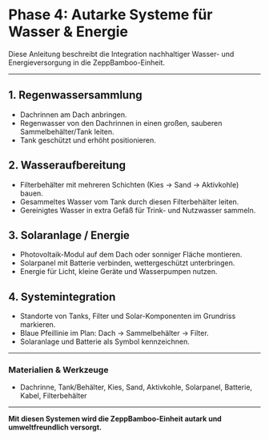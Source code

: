 # Phase 4: Autarke Systeme für Wasser & Energie

Diese Anleitung beschreibt die Integration nachhaltiger Wasser- und Energieversorgung in die ZeppBamboo-Einheit.

---

## **1. Regenwassersammlung**
- Dachrinnen am Dach anbringen.
- Regenwasser von den Dachrinnen in einen großen, sauberen Sammelbehälter/Tank leiten.
- Tank geschützt und erhöht positionieren.

## **2. Wasseraufbereitung**
- Filterbehälter mit mehreren Schichten (Kies → Sand → Aktivkohle) bauen.
- Gesammeltes Wasser vom Tank durch diesen Filterbehälter leiten.
- Gereinigtes Wasser in extra Gefäß für Trink- und Nutzwasser sammeln.

## **3. Solaranlage / Energie**
- Photovoltaik-Modul auf dem Dach oder sonniger Fläche montieren.
- Solarpanel mit Batterie verbinden, wettergeschützt unterbringen.
- Energie für Licht, kleine Geräte und Wasserpumpen nutzen.

## **4. Systemintegration**
- Standorte von Tanks, Filter und Solar-Komponenten im Grundriss markieren.
- Blaue Pfeillinie im Plan: Dach → Sammelbehälter → Filter.
- Solaranlage und Batterie als Symbol kennzeichnen.

---

### **Materialien & Werkzeuge**
- Dachrinne, Tank/Behälter, Kies, Sand, Aktivkohle, Solarpanel, Batterie, Kabel, Filterbehälter

---

**Mit diesen Systemen wird die ZeppBamboo-Einheit autark und umweltfreundlich versorgt.**
